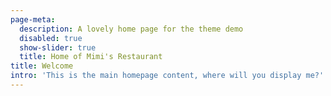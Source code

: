 ```yaml
---
page-meta:
  description: A lovely home page for the theme demo
  disabled: true
  show-slider: true
  title: Home of Mimi's Restaurant
title: Welcome
intro: 'This is the main homepage content, where will you display me?'
---
```



